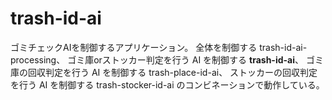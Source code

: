 # trash-id-ai
ゴミチェックAIを制御するアプリケーション。
全体を制御する trash-id-ai-processing、
ゴミ庫orストッカー判定を行う AI を制御する **trash-id-ai**、
ゴミ庫の回収判定を行う AI を制御する trash-place-id-ai、
ストッカーの回収判定を行う AI を制御する trash-stocker-id-ai
のコンビネーションで動作している。
